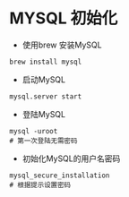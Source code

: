 # MYSQL 初始化
+ 使用brew 安装MySQL
```shell script
brew install mysql
```

+ 启动MySQL 
```shell script
mysql.server start 
```
+ 登陆MySQL
```shell script
mysql -uroot
# 第一次登陆无需密码
```
+ 初始化MySQL的用户名密码
```shell script
mysql_secure_installation
# 根据提示设置密码
```
